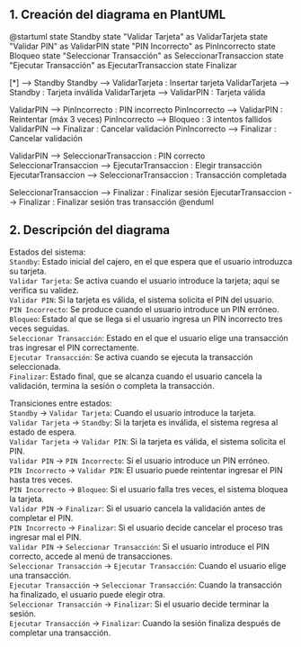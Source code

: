 ## 1. Creación del diagrama en PlantUML

@startuml
state Standby
state "Validar Tarjeta" as ValidarTarjeta
state "Validar PIN" as ValidarPIN
state "PIN Incorrecto" as PinIncorrecto
state Bloqueo
state "Seleccionar Transacción" as SeleccionarTransaccion
state "Ejecutar Transacción" as EjecutarTransaccion
state Finalizar

[*] --> Standby
Standby --> ValidarTarjeta : Insertar tarjeta
ValidarTarjeta --> Standby : Tarjeta inválida
ValidarTarjeta --> ValidarPIN : Tarjeta válida

ValidarPIN --> PinIncorrecto : PIN incorrecto
PinIncorrecto --> ValidarPIN : Reintentar (máx 3 veces)
PinIncorrecto --> Bloqueo : 3 intentos fallidos
ValidarPIN --> Finalizar : Cancelar validación
PinIncorrecto --> Finalizar : Cancelar validación

ValidarPIN --> SeleccionarTransaccion : PIN correcto
SeleccionarTransaccion --> EjecutarTransaccion : Elegir transacción
EjecutarTransaccion --> SeleccionarTransaccion : Transacción completada

SeleccionarTransaccion --> Finalizar : Finalizar sesión
EjecutarTransaccion --> Finalizar : Finalizar sesión tras transacción
@enduml

## 2. Descripción del diagrama

Estados del sistema:  
``Standby``: Estado inicial del cajero, en el que espera que el usuario introduzca su tarjeta.  
``Validar Tarjeta``: Se activa cuando el usuario introduce la tarjeta; aquí se verifica su validez.  
``Validar PIN``: Si la tarjeta es válida, el sistema solicita el PIN del usuario.  
``PIN Incorrecto``: Se produce cuando el usuario introduce un PIN erróneo.  
``Bloqueo``: Estado al que se llega si el usuario ingresa un PIN incorrecto tres veces seguidas.  
``Seleccionar Transacción``: Estado en el que el usuario elige una transacción tras ingresar el PIN correctamente.  
``Ejecutar Transacción``: Se activa cuando se ejecuta la transacción seleccionada.  
``Finalizar``: Estado final, que se alcanza cuando el usuario cancela la validación, termina la sesión o completa la transacción.  

Transiciones entre estados:  
``Standby`` → ``Validar Tarjeta``: Cuando el usuario introduce la tarjeta.  
``Validar Tarjeta`` → ``Standby``: Si la tarjeta es inválida, el sistema regresa al estado de espera.  
``Validar Tarjeta`` → ``Validar PIN``: Si la tarjeta es válida, el sistema solicita el PIN.  
``Validar PIN`` → ``PIN Incorrecto``: Si el usuario introduce un PIN erróneo.  
``PIN Incorrecto`` → ``Validar PIN``: El usuario puede reintentar ingresar el PIN hasta tres veces.  
``PIN Incorrecto`` → ``Bloqueo``: Si el usuario falla tres veces, el sistema bloquea la tarjeta.  
``Validar PIN`` → ``Finalizar``: Si el usuario cancela la validación antes de completar el PIN.  
``PIN Incorrecto`` → ``Finalizar``: Si el usuario decide cancelar el proceso tras ingresar mal el PIN.  
``Validar PIN`` → ``Seleccionar Transacción``: Si el usuario introduce el PIN correcto, accede al menú de transacciones.  
``Seleccionar Transacción`` → ``Ejecutar Transacción``: Cuando el usuario elige una transacción.  
``Ejecutar Transacción`` → ``Seleccionar Transacción``: Cuando la transacción ha finalizado, el usuario puede elegir otra.  
``Seleccionar Transacción`` → ``Finalizar``: Si el usuario decide terminar la sesión.  
``Ejecutar Transacción`` → ``Finalizar``: Cuando la sesión finaliza después de completar una transacción.  
